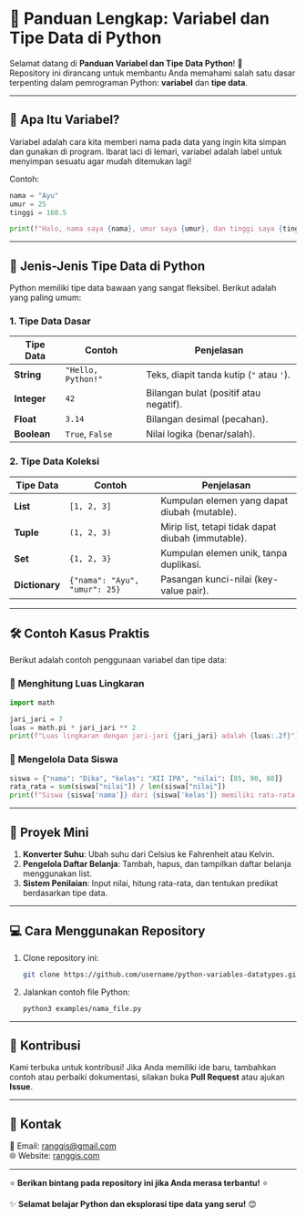 # 🧵 Panduan Lengkap: Variabel dan Tipe Data di Python  

Selamat datang di **Panduan Variabel dan Tipe Data Python**! 🚀  
Repository ini dirancang untuk membantu Anda memahami salah satu dasar terpenting dalam pemrograman Python: **variabel** dan **tipe data**.  

---

## 🤔 Apa Itu Variabel?  

Variabel adalah cara kita memberi nama pada data yang ingin kita simpan dan gunakan di program. Ibarat laci di lemari, variabel adalah label untuk menyimpan sesuatu agar mudah ditemukan lagi!  

Contoh:  
```python
nama = "Ayu"
umur = 25
tinggi = 160.5

print(f"Halo, nama saya {nama}, umur saya {umur}, dan tinggi saya {tinggi} cm.")
```

---

## 🎨 Jenis-Jenis Tipe Data di Python  

Python memiliki tipe data bawaan yang sangat fleksibel. Berikut adalah yang paling umum:  

### 1. **Tipe Data Dasar**
| Tipe Data   | Contoh              | Penjelasan                                |
|-------------|---------------------|------------------------------------------|
| **String**  | `"Hello, Python!"`  | Teks, diapit tanda kutip (`"` atau `'`).  |
| **Integer** | `42`                | Bilangan bulat (positif atau negatif).   |
| **Float**   | `3.14`              | Bilangan desimal (pecahan).              |
| **Boolean** | `True`, `False`     | Nilai logika (benar/salah).              |

### 2. **Tipe Data Koleksi**
| Tipe Data   | Contoh                       | Penjelasan                                         |
|-------------|------------------------------|---------------------------------------------------|
| **List**    | `[1, 2, 3]`                  | Kumpulan elemen yang dapat diubah (mutable).      |
| **Tuple**   | `(1, 2, 3)`                  | Mirip list, tetapi tidak dapat diubah (immutable).|
| **Set**     | `{1, 2, 3}`                  | Kumpulan elemen unik, tanpa duplikasi.           |
| **Dictionary** | `{"nama": "Ayu", "umur": 25}` | Pasangan kunci-nilai (key-value pair).          |

---

## 🛠️ Contoh Kasus Praktis  

Berikut adalah contoh penggunaan variabel dan tipe data:  

### 🎒 **Menghitung Luas Lingkaran**  
```python
import math

jari_jari = 7
luas = math.pi * jari_jari ** 2
print(f"Luas lingkaran dengan jari-jari {jari_jari} adalah {luas:.2f}")
```

### 📝 **Mengelola Data Siswa**  
```python
siswa = {"nama": "Dika", "kelas": "XII IPA", "nilai": [85, 90, 88]}
rata_rata = sum(siswa["nilai"]) / len(siswa["nilai"])
print(f"Siswa {siswa['nama']} dari {siswa['kelas']} memiliki rata-rata nilai {rata_rata:.2f}.")
```

---

## 🚀 Proyek Mini  

1. **Konverter Suhu**: Ubah suhu dari Celsius ke Fahrenheit atau Kelvin.  
2. **Pengelola Daftar Belanja**: Tambah, hapus, dan tampilkan daftar belanja menggunakan list.  
3. **Sistem Penilaian**: Input nilai, hitung rata-rata, dan tentukan predikat berdasarkan tipe data.  

---

## 💻 Cara Menggunakan Repository  

1. Clone repository ini:  
   ```bash
   git clone https://github.com/username/python-variables-datatypes.git
   ```  
2. Jalankan contoh file Python:  
   ```bash
   python3 examples/nama_file.py
   ```  

---

## 🌟 Kontribusi  

Kami terbuka untuk kontribusi! Jika Anda memiliki ide baru, tambahkan contoh atau perbaiki dokumentasi, silakan buka **Pull Request** atau ajukan **Issue**.  

---

## 📧 Kontak  

📩 Email: [ranggis@gmail.com](ranggis@gmail.com)  
🌐 Website: [ranggis.com](https://ranggis.com)  

---

⭐ **Berikan bintang pada repository ini jika Anda merasa terbantu!** ⭐  

✨ **Selamat belajar Python dan eksplorasi tipe data yang seru!** 😊  
